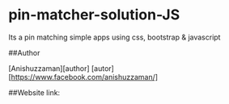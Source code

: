 # pin-matcher-solution-JS
Its a pin matching simple apps using css, bootstrap &amp; javascript


##Author

[Anishuzzaman][author]
[autor] [https://www.facebook.com/anishuzzaman/]


##Website link:

